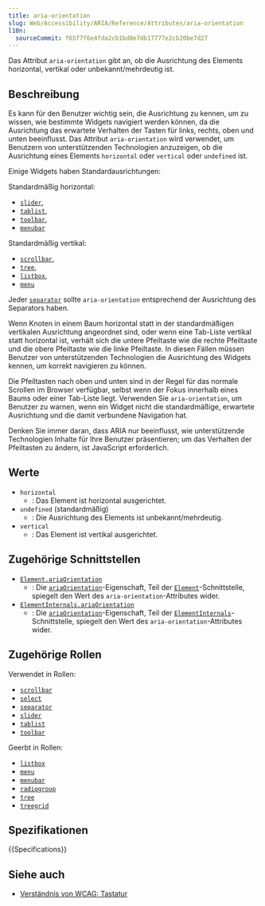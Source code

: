 ```yaml
---
title: aria-orientation
slug: Web/Accessibility/ARIA/Reference/Attributes/aria-orientation
l10n:
  sourceCommit: f65f7f6e4fda2cb1bd0e7db17777e2cb20be7d27
---
```


Das Attribut `aria-orientation` gibt an, ob die Ausrichtung des Elements horizontal, vertikal oder unbekannt/mehrdeutig ist.

## Beschreibung

Es kann für den Benutzer wichtig sein, die Ausrichtung zu kennen, um zu wissen, wie bestimmte Widgets navigiert werden können, da die Ausrichtung das erwartete Verhalten der Tasten für links, rechts, oben und unten beeinflusst. Das Attribut `aria-orientation` wird verwendet, um Benutzern von unterstützenden Technologien anzuzeigen, ob die Ausrichtung eines Elements `horizontal` oder `vertical` oder `undefined` ist.

Einige Widgets haben Standardausrichtungen:

Standardmäßig horizontal:

- [`slider`](/de/docs/Web/Accessibility/ARIA/Reference/Roles/slider_role),
- [`tablist`](/de/docs/Web/Accessibility/ARIA/Reference/Roles/tablist_role),
- [`toolbar`](/de/docs/Web/Accessibility/ARIA/Reference/Roles/toolbar_role),
- [`menubar`](/de/docs/Web/Accessibility/ARIA/Reference/Roles/menubar_role)

Standardmäßig vertikal:

- [`scrollbar`](/de/docs/Web/Accessibility/ARIA/Reference/Roles/scrollbar_role),
- [`tree`](/de/docs/Web/Accessibility/ARIA/Reference/Roles/tree_role),
- [`listbox`](/de/docs/Web/Accessibility/ARIA/Reference/Roles/listbox_role),
- [`menu`](/de/docs/Web/Accessibility/ARIA/Reference/Roles/menu_role)

Jeder [`separator`](/de/docs/Web/Accessibility/ARIA/Reference/Roles/separator_role) sollte `aria-orientation` entsprechend der Ausrichtung des Separators haben.

Wenn Knoten in einem Baum horizontal statt in der standardmäßigen vertikalen Ausrichtung angeordnet sind, oder wenn eine Tab-Liste vertikal statt horizontal ist, verhält sich die untere Pfeiltaste wie die rechte Pfeiltaste und die obere Pfeiltaste wie die linke Pfeiltaste. In diesen Fällen müssen Benutzer von unterstützenden Technologien die Ausrichtung des Widgets kennen, um korrekt navigieren zu können.

Die Pfeiltasten nach oben und unten sind in der Regel für das normale Scrollen im Browser verfügbar, selbst wenn der Fokus innerhalb eines Baums oder einer Tab-Liste liegt. Verwenden Sie `aria-orientation`, um Benutzer zu warnen, wenn ein Widget nicht die standardmäßige, erwartete Ausrichtung und die damit verbundene Navigation hat.

Denken Sie immer daran, dass ARIA nur beeinflusst, wie unterstützende Technologien Inhalte für Ihre Benutzer präsentieren; um das Verhalten der Pfeiltasten zu ändern, ist JavaScript erforderlich.

## Werte

- `horizontal`
  - : Das Element ist horizontal ausgerichtet.
- `undefined` (standardmäßig)
  - : Die Ausrichtung des Elements ist unbekannt/mehrdeutig.
- `vertical`
  - : Das Element ist vertikal ausgerichtet.

## Zugehörige Schnittstellen

- [`Element.ariaOrientation`](/de/docs/Web/API/Element/ariaOrientation)
  - : Die [`ariaOrientation`](/de/docs/Web/API/Element/ariaOrientation)-Eigenschaft, Teil der [`Element`](/de/docs/Web/API/Element)-Schnittstelle, spiegelt den Wert des `aria-orientation`-Attributes wider.
- [`ElementInternals.ariaOrientation`](/de/docs/Web/API/ElementInternals/ariaOrientation)
  - : Die [`ariaOrientation`](/de/docs/Web/API/ElementInternals/ariaOrientation)-Eigenschaft, Teil der [`ElementInternals`](/de/docs/Web/API/ElementInternals)-Schnittstelle, spiegelt den Wert des `aria-orientation`-Attributes wider.

## Zugehörige Rollen

Verwendet in Rollen:

- [`scrollbar`](/de/docs/Web/Accessibility/ARIA/Reference/Roles/scrollbar_role)
- [`select`](/de/docs/Web/Accessibility/ARIA/Reference/Roles/select_role)
- [`separator`](/de/docs/Web/Accessibility/ARIA/Reference/Roles/separator_role)
- [`slider`](/de/docs/Web/Accessibility/ARIA/Reference/Roles/slider_role)
- [`tablist`](/de/docs/Web/Accessibility/ARIA/Reference/Roles/tablist_role)
- [`toolbar`](/de/docs/Web/Accessibility/ARIA/Reference/Roles/toolbar_role)

Geerbt in Rollen:

- [`listbox`](/de/docs/Web/Accessibility/ARIA/Reference/Roles/listbox_role)
- [`menu`](/de/docs/Web/Accessibility/ARIA/Reference/Roles/menu_role)
- [`menubar`](/de/docs/Web/Accessibility/ARIA/Reference/Roles/menubar_role)
- [`radiogroup`](/de/docs/Web/Accessibility/ARIA/Reference/Roles/radiogroup_role)
- [`tree`](/de/docs/Web/Accessibility/ARIA/Reference/Roles/tree_role)
- [`treegrid`](/de/docs/Web/Accessibility/ARIA/Reference/Roles/treegrid_role)

## Spezifikationen

{{Specifications}}

## Siehe auch

- [Verständnis von WCAG: Tastatur](/de/docs/Web/Accessibility/Guides/Understanding_WCAG/Keyboard)
